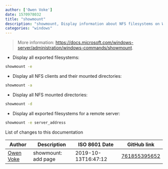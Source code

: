 ```yaml
---
author: ['Owen Voke']
date: 1570978032
title: "showmount"
description: "showmount, Display information about NFS filesystems on Windows Server."
categories: "windows"
---
```

> More information: <https://docs.microsoft.com/windows-server/administration/windows-commands/showmount>.

- Display all exported filesystems:

```bash
showmount -e
```

- Display all NFS clients and their mounted directories:

```bash
showmount -a
```

- Display all NFS mounted directories:

```bash
showmount -d
```

- Display all exported filesystems for a remote server:

```bash
showmount -e server_address
```
List of changes to this documentation


Author | Description | ISO 8601 Date | GitHub link
------|-----|-----|-----
[Owen Voke](mailto:owzie123@gmail.com) | showmount: add page | 2019-10-13T16:47:12 | [761855395652](https://github.com/tldr-pages/tldr/commit/761855395652e0595c189ca71546534bdc46cd16)


